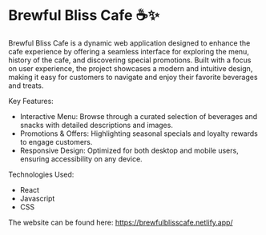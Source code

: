 # Brewful Bliss Cafe ☕✨

Brewful Bliss Cafe is a dynamic web application designed to enhance the cafe experience by offering a seamless interface for exploring the menu, history of the cafe, and discovering special promotions. Built with a focus on user experience, the project showcases a modern and intuitive design, making it easy for customers to navigate and enjoy their favorite beverages and treats.

Key Features:
- Interactive Menu: Browse through a curated selection of beverages and snacks with detailed descriptions and images.
- Promotions & Offers: Highlighting seasonal specials and loyalty rewards to engage customers.
- Responsive Design: Optimized for both desktop and mobile users, ensuring accessibility on any device.

Technologies Used:
- React
- Javascript
- CSS

The website can be found here: https://brewfulblisscafe.netlify.app/
